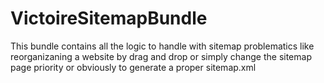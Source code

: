 VictoireSitemapBundle
=========

This bundle contains all the logic to handle with sitemap problematics like reorganizaning a website by drag and drop or simply change the sitemap page priority or obviously to generate a proper sitemap.xml
